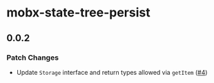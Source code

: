 # mobx-state-tree-persist

## 0.0.2

### Patch Changes

- Update `Storage` interface and return types allowed via `getItem` ([#4](https://github.com/FormidableLabs/mobx-state-tree-persist/pull/4))
